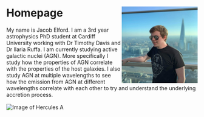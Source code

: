 # Homepage <img src="./assets/Profile.jpg" align="right" alt="Profile Image" width="200"/>

My name is Jacob Elford. I am a 3rd year astrophysics PhD student at Cardiff University working with Dr Timothy Davis and Dr Ilaria Ruffa. I am currently studying active galactic nuclei (AGN). More specifically I study how the properties of AGN correlate with the properties of the host galaxies. I also study AGN at multiple wavelengths to see how the emission from AGN at different wavelengths correlate with each other to try and understand the underlying accretion process. 

<img src="./assets/HerculesA~orig.jpg" alt="Image of Hercules A" width="700" align="center"/>
